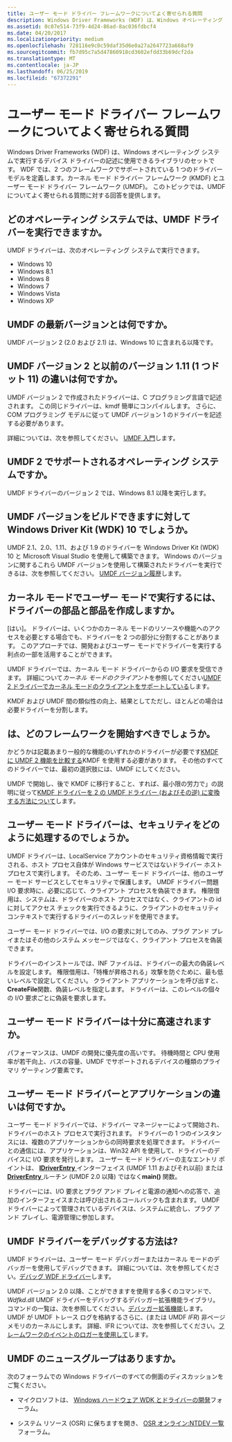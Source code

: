 ```yaml
---
title: ユーザー モード ドライバー フレームワークについてよく寄せられる質問
description: Windows Driver Frameworks (WDF) は、Windows オペレーティング システムで実行するデバイス ドライバーの記述に使用できるライブラリのセットです。
ms.assetid: 0c07e514-73f9-4d24-86ad-8ac036fdbcf4
ms.date: 04/20/2017
ms.localizationpriority: medium
ms.openlocfilehash: 728116e9c0c59daf35d6e0a27a2647723a668af9
ms.sourcegitcommit: fb7d95c7a5d47860918cd3602efdd33b69dcf2da
ms.translationtype: MT
ms.contentlocale: ja-JP
ms.lasthandoff: 06/25/2019
ms.locfileid: "67372291"
---
```

# <a name="user-mode-driver-framework-frequently-asked-questions"></a>ユーザー モード ドライバー フレームワークについてよく寄せられる質問


Windows Driver Frameworks (WDF) は、Windows オペレーティング システムで実行するデバイス ドライバーの記述に使用できるライブラリのセットです。 WDF では、2 つのフレームワークでサポートされている 1 つのドライバー モデルを定義します。カーネル モード ドライバー フレームワーク (KMDF) とユーザー モード ドライバー フレームワーク (UMDF)。 このトピックでは、UMDF についてよく寄せられる質問に対する回答を提供します。

## <a name="which-operating-systems-can-run-umdf-drivers"></a>どのオペレーティング システムでは、UMDF ドライバーを実行できますか。


UMDF ドライバーは、次のオペレーティング システムで実行できます。

-   Windows 10
-   Windows 8.1
-   Windows 8
-   Windows 7
-   Windows Vista
-   Windows XP

## <a name="what-is-the-most-recent-version-of-umdf"></a>UMDF の最新バージョンとは何ですか。


UMDF バージョン 2 (2.0 および 2.1) は、Windows 10 に含まれる以降です。

## <a name="what-is-the-difference-between-umdf-version-2-and-the-previous-version-111-one-dot-eleven"></a>UMDF バージョン 2 と以前のバージョン 1.11 (1 つドット 11) の違いは何ですか。


UMDF バージョン 2 で作成されたドライバーは、C プログラミング言語で記述されます。 この同じドライバーは、kmdf 簡単にコンパイルします。 さらに、COM プログラミング モデルに従って UMDF バージョン 1 のドライバーを記述する必要があります。 

詳細については、次を参照してください。 [UMDF 入門](getting-started-with-umdf-version-2.md)します。

## <a name="which-operating-systems-support-umdf-2"></a>UMDF 2 でサポートされるオペレーティング システムですか。


UMDF ドライバーのバージョン 2 では、Windows 8.1 以降を実行します。

## <a name="which-umdf-versions-can-i-build-against-in-windows-driver-kit-wdk10"></a>UMDF バージョンをビルドできますに対して Windows Driver Kit (WDK) 10 でしょうか。


UMDF 2.1、2.0、1.11、および 1.9 のドライバーを Windows Driver Kit (WDK) 10 と Microsoft Visual Studio を使用して構築できます。 Windows のバージョンに関するこれら UMDF バージョンを使用して構築されたドライバーを実行できるは、次を参照してください。 [UMDF バージョン履歴](umdf-version-history.md)します。

## <a name="can-i-write-part-of-my-driver-to-run-in-user-mode-and-part-in-kernel-mode"></a>カーネル モードでユーザー モードで実行するには、ドライバーの部品と部品を作成しますか。


[はい]。 ドライバーは、いくつかのカーネル モードのリソースや機能へのアクセスを必要とする場合でも、ドライバーを 2 つの部分に分割することがあります。 このアプローチでは、開発およびユーザー モードでドライバーを実行する利点の一部を活用することができます。

UMDF ドライバーでは、カーネル モード ドライバーからの I/O 要求を受信できます。 詳細について*カーネル モードのクライアント*を参照してください[UMDF 2 ドライバーでカーネル モードのクライアントをサポートしている](supporting-kernel-mode-clients-in-umdf-drivers.md)します。

KMDF および UMDF 間の類似性の向上、結果としてただし、ほとんどの場合は必要ドライバーを分割します。

##  <a name="which-framework-should-i-start-with"></a>は、どのフレームワークを開始すべきでしょうか。


かどうかは記載あまり一般的な機能のいずれかのドライバーが必要です[KMDF に UMDF 2 機能を比較する](comparing-umdf-2-0-functionality-to-kmdf.md)KMDF を使用する必要があります。 その他のすべてのドライバーでは、最初の選択肢には、UMDF にしてください。

UMDF で開始し、後で KMDF に移行すること、すれば、最小限の労力で」の説明に従って[KMDF ドライバーを 2 の UMDF ドライバー (およびその逆) に変換する方法について](how-to-generate-a-umdf-driver-from-a-kmdf-driver.md)します。

## <a name="how-do-user-mode-drivers-handle-security"></a>ユーザー モード ドライバーは、セキュリティをどのように処理するのでしょうか。


UMDF ドライバーは、LocalService アカウントのセキュリティ資格情報で実行される、ホスト プロセス自体が Windows サービスではないドライバー ホスト プロセスで実行します。 そのため、ユーザー モード ドライバーは、他のユーザー モード サービスとしてセキュリティで保護します。 UMDF ドライバー問題 I/O 要求時に、必要に応じて、クライアント プロセスを偽装できます。 権限借用は、システムは、ドライバーのホスト プロセスではなく、クライアントの id に対してアクセス チェックを実行できるように、クライアントのセキュリティ コンテキストで実行するドライバーのスレッドを使用できます。

ユーザー モード ドライバーでは、I/O の要求に対してのみ、プラグ アンド プレイまたはその他のシステム メッセージではなく、クライアント プロセスを偽装できます。

ドライバーのインストールでは、INF ファイルは、ドライバーの最大の偽装レベルを設定します。 権限借用は、「特権が昇格される」攻撃を防ぐために、最も低いレベルで設定してください。 クライアント アプリケーションを呼び出すと、 **CreateFile**関数、偽装レベルを指定します。 ドライバーは、このレベルの個々 の I/O 要求ごとに偽装を要求します。

## <a name="will-a-user-mode-driver-be-fast-enough"></a>ユーザー モード ドライバーは十分に高速されますか。


パフォーマンスは、UMDF の開発に優先度の高いです。 待機時間と CPU 使用率が若干向上、バスの容量、UMDF でサポートされるデバイスの種類のプライマリ ゲーティング要素です。

## <a name="what-is-the-difference-between-a-user-mode-driver-and-an-application"></a>ユーザー モード ドライバーとアプリケーションの違いは何ですか。


ユーザー モード ドライバーでは、ドライバー マネージャーによって開始され、ドライバーのホスト プロセスで実行されます。 ドライバーの 1 つのインスタンスには、複数のアプリケーションからの同時要求を処理できます。 ドライバーとの通信には、アプリケーションは、Win32 API を使用して、ドライバーのデバイスに I/O 要求を発行します。 ユーザー モード ドライバーの主なエントリ ポイントは、 [ **IDriverEntry** ](https://docs.microsoft.com/windows-hardware/drivers/ddi/content/wudfddi/nn-wudfddi-idriverentry)インターフェイス (UMDF 1.11 およびそれ以前) または[ **DriverEntry** ](https://docs.microsoft.com/windows-hardware/drivers/wdf/driverentry-for-kmdf-drivers)ルーチン (UMDF 2.0 以降) ではなく**main()** 関数。

ドライバーには、I/O 要求とプラグ アンド プレイと電源の通知への応答で、追加のインターフェイスまたは呼び出されるコールバックも含まれます。 UMDF ドライバーによって管理されているデバイスは、システムに統合し、プラグ アンド プレイし、電源管理に参加します。

## <a name="how-do-i-debug-a-umdf-driver"></a>UMDF ドライバーをデバッグする方法は?


UMDF ドライバーは、ユーザー モード デバッガーまたはカーネル モードのデバッガーを使用してデバッグできます。 詳細については、次を参照してください。[デバッグ WDF ドライバー](debugging-a-wdf-driver.md)します。

UMDF バージョン 2.0 以降、ことができますを使用する多くのコマンドで、 *Wdfkd.dll* UMDF ドライバーをデバッグするデバッガー拡張機能ライブラリ。 コマンドの一覧は、次を参照してください。[デバッガー拡張機能](debugger-extensions-for-kmdf-drivers.md)します。 UMDF が UMDF トレース ログを格納するさらに、(または UMDF *IFR*) 非ページ メモリのカーネルにします。 詳細、IFR については、次を参照してください。[フレームワークのイベントのロガーを使用して](using-the-framework-s-event-logger.md)します。

## <a name="is-there-a-newsgroup-for-umdf"></a>UMDF のニュースグループはありますか。


次のフォーラムでの Windows ドライバーのすべての側面のディスカッションをご覧ください。

-   マイクロソフトは、 [Windows ハードウェア WDK とドライバーの開発](https://social.msdn.microsoft.com/Forums/windowsdesktop/home?forum=wdk)フォーラム。

-   システム リソース (OSR) に保ちますを開き、 [OSR オンライン:NTDEV 一覧](https://community.osr.com/)フォーラム。

 

 





